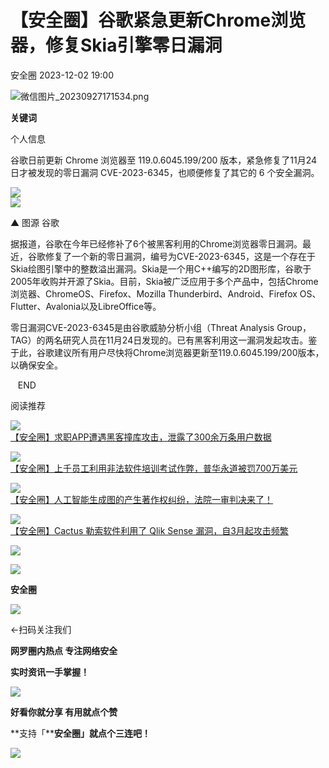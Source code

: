 #  【安全圈】谷歌紧急更新Chrome浏览器，修复Skia引擎零日漏洞   
 安全圈   2023-12-02 19:00  
  
![](https://mmbiz.qpic.cn/sz_mmbiz_png/aBHpjnrGyljHjSepXSwndtBia6OOWicibIueH9ZXqdqibxnYtCTnmbyEOJP3Q8e8MPrC8WzRVqxjylEcx4Cy7JLgpg/640?wx_fmt=png&from=appmsg "微信图片_20230927171534.png")  
  
**关键词**  
  
  
  
个人信息  
  
  
  
  
谷歌日前更新 Chrome 浏览器至 119.0.6045.199/200 版本，紧急修复了11月24日才被发现的零日漏洞 CVE-2023-6345，也顺便修复了其它的 6 个安全漏洞。  
  
  
![](https://mmbiz.qpic.cn/sz_mmbiz_jpg/aBHpjnrGyliajMwBEBCMnEcpu0Dyxodon7O8zQoLHq8AMBQvicYJL9zduc9nibxO72AS6hcCZPCquaLzzUOI7fuibA/640?wx_fmt=jpeg&from=appmsg "")  
![](https://mmbiz.qpic.cn/sz_mmbiz_jpg/aBHpjnrGyliajMwBEBCMnEcpu0DyxodonTRtY4jmBGOAYSxFGS2AuUzOfInHJnE5m56wdzp8fshL7NxhiaXsvZRQ/640?wx_fmt=jpeg&from=appmsg "")  
  
▲ 图源 谷歌  
  
据报道，谷歌在今年已经修补了6个被黑客利用的Chrome浏览器零日漏洞。最近，谷歌修复了一个新的零日漏洞，编号为CVE-2023-6345，这是一个存在于Skia绘图引擎中的整数溢出漏洞。Skia是一个用C++编写的2D图形库，谷歌于2005年收购并开源了Skia。目前，Skia被广泛应用于多个产品中，包括Chrome浏览器、ChromeOS、Firefox、Mozilla Thunderbird、Android、Firefox OS、Flutter、Avalonia以及LibreOffice等。  
  
零日漏洞CVE-2023-6345是由谷歌威胁分析小组（Threat Analysis Group，TAG）的两名研究人员在11月24日发现的。已有黑客利用这一漏洞发起攻击。鉴于此，谷歌建议所有用户尽快将Chrome浏览器更新至119.0.6045.199/200版本，以确保安全。  
  
  
  
  
   END    
  
  
阅读推荐  
  
  
![](https://mmbiz.qpic.cn/sz_mmbiz_png/aBHpjnrGyliajMwBEBCMnEcpu0DyxodonC3d4EcPTNibozIklVr6gsHjzgVsJ9cjia8cR95PPQbjVDhgzzWvuqGXQ/640?wx_fmt=png&from=appmsg "")  
[【安全圈】求职APP遭遇黑客撞库攻击，泄露了300余万条用户数据](http://mp.weixin.qq.com/s?__biz=MzIzMzE4NDU1OQ==&mid=2652049717&idx=1&sn=b785e8da0c9ff7c6640bac15a6b33e43&chksm=f36e3d75c419b463b515c4636f7b4b62d2885a8403150306d8534496aacfd17e92edcdd1ec0e&scene=21#wechat_redirect)  
  
  
  
![](https://mmbiz.qpic.cn/sz_mmbiz_png/aBHpjnrGyliajMwBEBCMnEcpu0DyxodonF1vbpHCQGMqwgLeeBEpPTfbIsT0EY2qmiaIUf6hP75Cue3JUKtCcia8A/640?wx_fmt=png&from=appmsg "")  
[【安全圈】上千员工利用非法软件培训考试作弊，普华永道被罚700万美元](http://mp.weixin.qq.com/s?__biz=MzIzMzE4NDU1OQ==&mid=2652049717&idx=2&sn=1e0fc9b4c0e786577b1be50cb14bf066&chksm=f36e3d75c419b463373d784e160ff076cba71048119f6336615affd34d1cc5050c7a600e1b05&scene=21#wechat_redirect)  
  
  
  
![](https://mmbiz.qpic.cn/sz_mmbiz_png/aBHpjnrGyliajMwBEBCMnEcpu0DyxodonWurBq0vxSc9F1hBTBSdWbQWcysjfPggGmibrdPsm86MHszP5Et0rRJw/640?wx_fmt=png&from=appmsg "")  
[【安全圈】人工智能生成图的产生著作权纠纷，法院一审判决来了！](http://mp.weixin.qq.com/s?__biz=MzIzMzE4NDU1OQ==&mid=2652049717&idx=3&sn=6a52fcc9dbd83da12cd762a81bee7f50&chksm=f36e3d75c419b463549a6099525b81371d98116582587315975d823206001d60268f4a4c7506&scene=21#wechat_redirect)  
  
  
  
![](https://mmbiz.qpic.cn/sz_mmbiz_png/aBHpjnrGyliajMwBEBCMnEcpu0DyxodonMxZngoIj3w8W3QJUKbRwas68DibicAHjIONUmazy93kst8TDraxsYrZg/640?wx_fmt=png&from=appmsg "")  
[【安全圈】Cactus 勒索软件利用了 Qlik Sense 漏洞，自3月起攻击频繁](http://mp.weixin.qq.com/s?__biz=MzIzMzE4NDU1OQ==&mid=2652049717&idx=4&sn=695c30065f9b2807a72f893ded0b3370&chksm=f36e3d75c419b463655b25120e413238f35ee5970d0d70991e3a9fab46b021961e91d824d9fd&scene=21#wechat_redirect)  
  
  
  
![](https://mmbiz.qpic.cn/mmbiz_gif/aBHpjnrGylgeVsVlL5y1RPJfUdozNyCEft6M27yliapIdNjlcdMaZ4UR4XxnQprGlCg8NH2Hz5Oib5aPIOiaqUicDQ/640?wx_fmt=gif "")  
  
  
  
![](https://mmbiz.qpic.cn/mmbiz_png/aBHpjnrGylgeVsVlL5y1RPJfUdozNyCEDQIyPYpjfp0XDaaKjeaU6YdFae1iagIvFmFb4djeiahnUy2jBnxkMbaw/640?wx_fmt=png "")  
  
**安全圈**  
  
![](https://mmbiz.qpic.cn/mmbiz_gif/aBHpjnrGylgeVsVlL5y1RPJfUdozNyCEft6M27yliapIdNjlcdMaZ4UR4XxnQprGlCg8NH2Hz5Oib5aPIOiaqUicDQ/640?wx_fmt=gif "")  
  
  
←扫码关注我们  
  
**网罗圈内热点 专注网络安全**  
  
**实时资讯一手掌握！**  
  
  
![](https://mmbiz.qpic.cn/mmbiz_gif/aBHpjnrGylgeVsVlL5y1RPJfUdozNyCE3vpzhuku5s1qibibQjHnY68iciaIGB4zYw1Zbl05GQ3H4hadeLdBpQ9wEA/640?wx_fmt=gif "")  
  
**好看你就分享 有用就点个赞**  
  
**支持「****安全圈」就点个三连吧！**  
  
![](https://mmbiz.qpic.cn/mmbiz_gif/aBHpjnrGylgeVsVlL5y1RPJfUdozNyCE3vpzhuku5s1qibibQjHnY68iciaIGB4zYw1Zbl05GQ3H4hadeLdBpQ9wEA/640?wx_fmt=gif "")  
  
  
